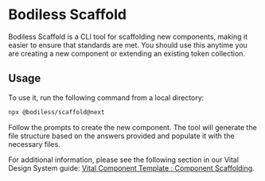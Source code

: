 # Bodiless Scaffold

Bodiless Scaffold is a CLI tool for scaffolding new components, making it easier to ensure that
standards are met. You should use this anytime you are creating a new component or extending an
existing token collection.

## Usage

To use it, run the following command from a local directory:

```bash
npx @bodiless/scaffold@next
```

Follow the prompts to create the new component. The tool will generate the file structure based on
the answers provided and populate it with the necessary files.

For additional information, please see the following section in our Vital Design System guide:
[Vital Component Template : Component
Scaffolding](../../VitalDesignSystem/Guides/ComponentTemplate#component-scaffolding).
